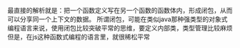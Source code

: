 最直接的解析就是：把一个函数定义写在另一个函数的函数体内，形成闭包，从而可以分享同一个上下文的数据。
所谓闭包，可能在类似java那种强类型的对象式编程语言来说，使用闭包比较突破平常的思维，要定义内部类，类型管理比较麻烦
但是，在js这种函数式编程的语言里，就很稀松平常
